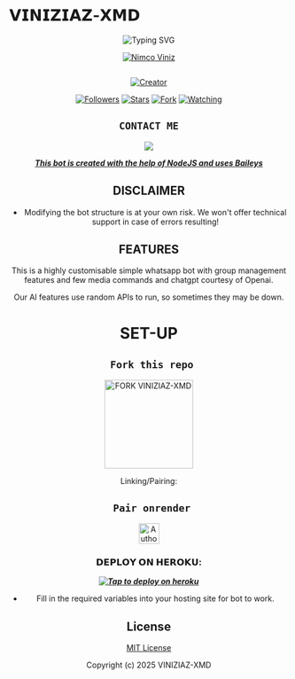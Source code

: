 # 𝗩𝗜𝗡𝗜𝗭𝗜𝗔𝗭-𝗫𝗠𝗗
<div align="center">
    <img src="https://readme-typing-svg.demolab.com?font=Pink+Ops+One&size=50&pause=1000&color=1BAFBAFF&center=true&width=910&height=100&lines=NIGGA+WELCOME+AM+VINIZIAZ-XMD;MULTI+DEVICE+WHATSAPP+BOT;CODED+BY+VINIZIAZ;STAR+AND+FORK+THE+REPO" alt="Typing SVG" />
  </p>
  
<p align="center">

[![Nimco Viniz](https://github.com/Viniznimco.png?lenght=50width=50)](https://github.com/Viniznimco)
</p>
<p align="center">
  <a href="#"><img src="http://readme-typing-svg.herokuapp.com?color=d1fa02&center=true&vCenter=true&multiline=false&lines=VINIZIAZ+WHATSAPP+BOT" alt="">
</p>
<p align="center">
<a href="#"><img title="Creator" src="https://img.shields.io/badge/Creator-MSNAPDRAGON-pink.svg?style=for-the-badge&logo=github"></a>
</p>
<p align="center">
<a href="https://github.com/Viniznimco?tab=followers"><img title="Followers" src="https://img.shields.io/github/followers/Viniznimco?label=Followers&style=social"></a>
<a href="https://github.com/Viniznimco/VINIZIAZ-XMD/stargazers/"><img title="Stars" src="https://img.shields.io/github/stars/Viniznimco/VINIZIAZ-XMD?&style=social"></a>
<a href="https://github.com/HunterNick2/VINIZIAZ-XMD/network/members"><img title="Fork" src="https://img.shields.io/github/forks/Viniznimco/VINIZIAZ-XMD?style=social"></a>
<a href="https://github.com/Viniznimco/VINIZIAZ-XMD/watchers"><img title="Watching" src="https://img.shields.io/github/watchers/Viniznimco/VINIZIAZ-XMD?label=Watching&style=social"></a>
</p>
 

## ```CONTACT ME```

<p align="center">

<a href="https://api.whatsapp.com/send?phone=254704009677&text=Hello+₦ł₥₵Ø"><img src="https://img.shields.io/badge/Contact 𝗡𝗜𝗠𝗖𝗢-25D366?style=for-the-badge&logo=whatsapp&logoColor=white" />


***This bot is created with the help of NodeJS and uses [Baileys](https://github.com/whiskeysockets/Baileys)***


## DISCLAIMER
- Modifying the bot structure is at your own risk. We won't offer technical support in case of errors resulting!

## FEATURES
This is a highly customisable simple whatsapp bot with group management features and few media commands and chatgpt courtesy of Openai.

Our AI features use random APIs to run, so sometimes they may be down.

# SET-UP

## ` Fork this repo`
<p align="centre">
<a href="https://github.com/Viniznimco/VINIZIAZ-XMD/fork"><img src="https://img.shields.io/badge/Fork%20Create-purple?style=for-the-badge&logo=github" alt="FORK VINIZIAZ-XMD" width="160"></a>
<p/>
  
Linking/Pairing:
## ` Pair onrender`
<p align="centre">
<a href="https://msnapdragon-junior-ov8w.onrender.com"><img height= "37" title="Author" src="https://img.shields.io/badge/Session-green?style=for-the-badge&logo=render"></a>
<p/>
            

###  𝗗𝗘𝗣𝗟𝗢𝗬 𝗢𝗡 𝗛𝗘𝗥𝗢𝗞𝗨:


 ***[![Tap to deploy on heroku](https://www.herokucdn.com/deploy/button.svg)](https://dashboard.heroku.com/new?button-url=https://github.com/Viniznimco/VINIZIAZ-XMD&template=https://github.com/Viniznimco/VINIZIAZ-XMD.git)***
 

    

- Fill in the required variables into your hosting site for bot to work.
 </h2>
     

    
 





## License

[MIT License](https://github.com/HunterNick2/RAVEN-BOT/blob/main/LICENSE)

Copyright (c) 2025 VINIZIAZ-XMD 

